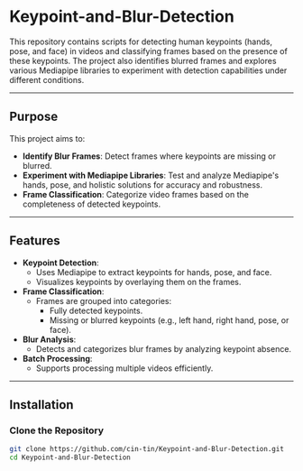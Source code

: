 # Keypoint-and-Blur-Detection
This repository contains scripts for detecting human keypoints (hands, pose, and face) in videos and classifying frames based on the presence of these keypoints. The project also identifies blurred frames and explores various Mediapipe libraries to experiment with detection capabilities under different conditions.

---

## Purpose

This project aims to:
- **Identify Blur Frames**: Detect frames where keypoints are missing or blurred.
- **Experiment with Mediapipe Libraries**: Test and analyze Mediapipe's hands, pose, and holistic solutions for accuracy and robustness.
- **Frame Classification**: Categorize video frames based on the completeness of detected keypoints.

---

## Features

- **Keypoint Detection**:
  - Uses Mediapipe to extract keypoints for hands, pose, and face.
  - Visualizes keypoints by overlaying them on the frames.
- **Frame Classification**:
  - Frames are grouped into categories:
    - Fully detected keypoints.
    - Missing or blurred keypoints (e.g., left hand, right hand, pose, or face).
- **Blur Analysis**:
  - Detects and categorizes blur frames by analyzing keypoint absence.
- **Batch Processing**:
  - Supports processing multiple videos efficiently.

---


## Installation

### **Clone the Repository**
```bash
git clone https://github.com/cin-tin/Keypoint-and-Blur-Detection.git
cd Keypoint-and-Blur-Detection
